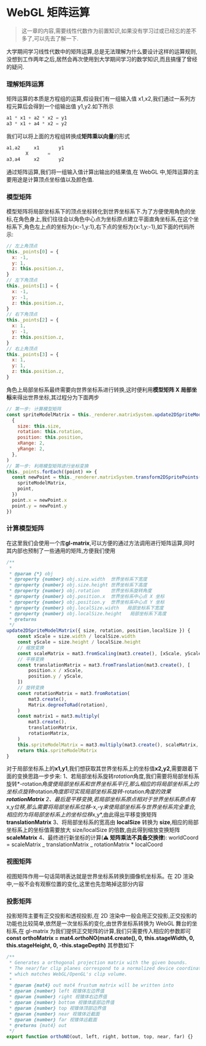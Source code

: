 # WebGL 矩阵运算

> 这一章的内容,需要线性代数作为前置知识,如果没有学习过或已经忘的差不多了,可以先去了解一下.

大学期间学习线性代数中的矩阵运算,总是无法理解为什么要设计这样的运算规则,没想到工作两年之后,居然会再次使用到大学期间学习的数学知识,而且搞懂了曾经的疑问.

### 理解矩阵运算

矩阵运算的本质是方程组的运算,假设我们有一组输入值 x1,x2,我们通过一系列方程元算后会得到一个组输出值 y1,y2.如下所示

```js
a1 * x1 + a2 * x2 = y1
a3 * x1 + a4 * x2 = y2
```

我们可以将上面的方程组转换成**矩阵乘以向量**的形式

```js
a1,a2     x1       y1
       X       =
a3,a4     x2       y2
```

通过矩阵运算,我们将一组输入值计算出输出的结果值,在 WebGL 中,矩阵运算的主要用途是计算顶点坐标值以及颜色值.

### 模型矩阵

模型矩阵将局部坐标系下的顶点坐标转化到世界坐标系下.为了方便使用角色的坐标,在角色身上,我们往往会以角色中心点为坐标原点建立平面直角坐标系,在这个坐标系下,角色左上点的坐标为{x:-1,y:1},右下点的坐标为{x:1,y:-1},如下面的代码所示:

```js
// 左上角顶点
this._points[0] = {
  x: -1,
  y: 1,
  z: this.position.z,
}
// 左下角顶点
this._points[1] = {
  x: -1,
  y: -1,
  z: this.position.z,
}
// 右下角顶点
this._points[2] = {
  x: 1,
  y: -1,
  z: this.position.z,
}
// 右上角顶点
this._points[3] = {
  x: 1,
  y: 1,
  z: this.position.z,
}
```

角色上局部坐标系最终需要向世界坐标系进行转换,这时便利用**模型矩阵 X 局部坐标**来得出世界坐标,其过程分为下面两步

```js
// 第一步: 计算模型矩阵
const spriteModelMatrix = this._renderer.matrixSystem.update2DSpriteModelMatrix(
  {
    size: this.size,
    rotation: this.rotation,
    position: this.position,
    xRange: 2,
    yRange: 2,
  },
)
// 第一步: 利用模型矩阵进行坐标变换
this._points.forEach((point) => {
  const newPoint = this._renderer.matrixSystem.transform2DSpritePoints({
    spriteModelMatrix,
    point,
  })
  point.x = newPoint.x
  point.y = newPoint.y
})
```

### 计算模型矩阵

在这里我们会使用一个库**gl-matrix**,可以方便的通过方法调用进行矩阵运算,同时其内部也预制了一些通用的矩阵,方便我们使用

```js
/**
 *
 * @param {*} obj
 * @property {number} obj.size.width  世界坐标系下宽度
 * @property {number} obj.size.height 世界坐标系下高度
 * @property {number} obj.rotation    世界坐标系旋转角度
 * @property {number} obj.position.x  世界坐标系中心点 X 坐标
 * @property {number} obj.position.y  世界坐标系中心点 Y 坐标
 * @property {number} obj.localSize.width   局部坐标系下宽度
 * @property {number} obj.localSize.height   局部坐标系下高度
 * @returns
 */
update2DSpriteModelMatrix({ size, rotation, position,localSize }) {
    const xScale = size.width / localSize.width
    const yScale = size.height / localSize.height
    // 缩放变换
    const scaleMatrix = mat3.fromScaling(mat3.create(), [xScale, yScale])
    // 平移变换
    const translationMatrix = mat3.fromTranslation(mat3.create(), [
        position.x / xScale,
        position.y / yScale,
    ])
    // 旋转变换
    const rotationMatrix = mat3.fromRotation(
        mat3.create(),
        Matrix.degreeToRad(rotation),
    )
    const matrix1 = mat3.multiply(
        mat3.create(),
        translationMatrix,
        rotationMatrix,
    )
    this.spriteModelMatrix = mat3.multiply(mat3.create(), scaleMatrix, matrix1)
    return this.spriteModelMatrix
}
```

对于局部坐标系上的**x1,y1**,我们想获取其世界坐标系上的坐标值**x2,y2**,需要跟着下面的变换思路一步步来:
1、若局部坐标系旋转*rotation*角度,我们需要将局部坐标系旋转*-rotation*角度使局部坐标系和世界坐标系平行,那么相应的将局部坐标系上的坐标点旋转*rotation*角度即可实现局部坐标系旋转*-rotation*角度的效果**rotationMatrix**
2、最后是平移变换,若局部坐标系原点相对于世界坐标系原点有*x,y*位移,那么需要将局部坐标系位移*-x,-y*来使局部坐标系与世界坐标系完全重合,相应的为将局部坐标系上的坐标位移*x,y*,由此得出平移变换矩阵**translationMatrix**
3、将局部坐标系的宽高由 **localSize** 转换为 **size**,相应的局部坐标系上的坐标值需要放大 size/localSize 的倍数,由此得到缩放变换矩阵**scaleMatrix**
4、最终进行新坐标的计算(**⚠️ 矩阵乘法不具备交换律**):
worldCoord = scaleMatrix _ translationMatrix _ rotationMatrix \* localCoord

### 视图矩阵

视图矩阵作用一句话简明表达就是世界坐标系转换到摄像机坐标系。在 2D 渲染中,一般不会有观察位置的变化,这里也先忽略掉这部分内容

### 投影矩阵

投影矩阵主要有正交投影和透视投影,在 2D 渲染中一般会用正交投影,正交投影的功能也比较简单,依然是一次坐标系的变化,由世界坐标系转换为 WebGL 舞台的坐标系,在 gl-matrix 为我们提供正交矩阵的计算,我们只需要传入相应的参数即可
**const orthoMatrix = mat4.orthoNO(mat4.create(), 0, this.stageWidth, 0, this.stageHeight, 0, -this.stageDepth)**
其参数如下

```js
/**
 * Generates a orthogonal projection matrix with the given bounds.
 * The near/far clip planes correspond to a normalized device coordinate Z range of [-1, 1],
 * which matches WebGL/OpenGL's clip volume.
 *
 * @param {mat4} out mat4 frustum matrix will be written into
 * @param {number} left 视锥体左边界值
 * @param {number} right 视锥体右边界值
 * @param {number} bottom 视锥体底部边界值
 * @param {number} top 视锥体顶部边界值
 * @param {number} near 视锥体近截面
 * @param {number} far 视锥体远截面
 * @returns {mat4} out
 */
export function orthoNO(out, left, right, bottom, top, near, far) {}
```
